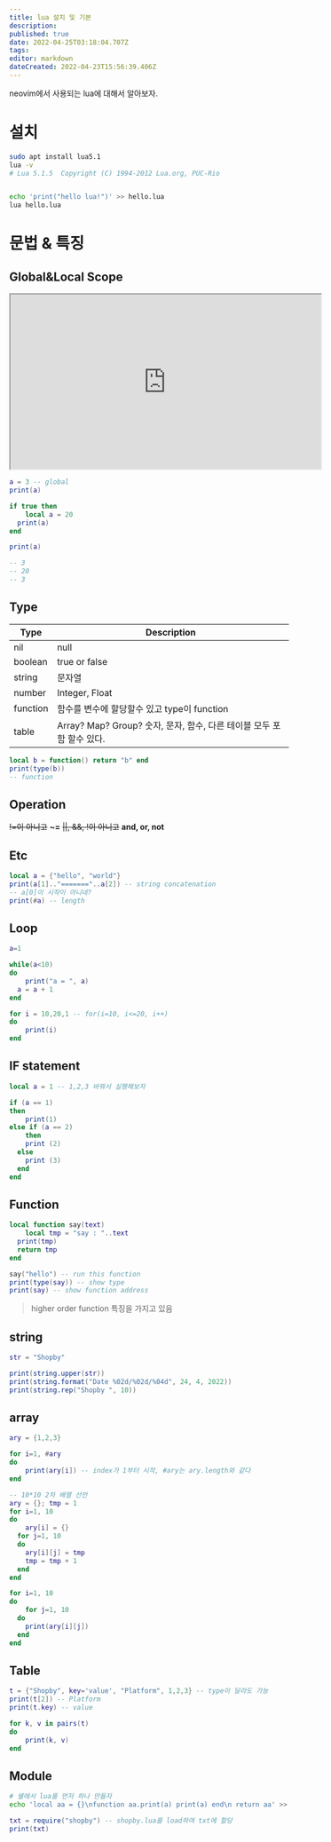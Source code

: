 ```yaml
---
title: lua 설치 및 기본
description: 
published: true
date: 2022-04-25T03:18:04.707Z
tags: 
editor: markdown
dateCreated: 2022-04-23T15:56:39.406Z
---
```


neovim에서 사용되는 lua에 대해서 알아보자.

# 설치
```bash
sudo apt install lua5.1
lua -v
# Lua 5.1.5  Copyright (C) 1994-2012 Lua.org, PUC-Rio


echo 'print("hello lua!")' >> hello.lua
lua hello.lua
```

# 문법 & 특징
## Global&Local Scope

<iframe width="560" height="315" src="https://www.youtube.com/embed/FW2X1CXrU1w" title="YouTube video player" frameborder="10" allow="accelerometer; autoplay; clipboard-write; encrypted-media;" allowfullscreen></iframe>

```lua
a = 3 -- global
print(a)

if true then
	local a = 20
  print(a)
end

print(a)

-- 3
-- 20
-- 3
```

## Type
|Type			|Description			|
|---			|---							|
|nil			|null							|
|boolean	|true or false		|
|string		|문자열						|
|number		|Integer, Float		|
|function	|함수를 변수에 할당할수 있고 type이 function|
|table		|Array? Map? Group? 숫자, 문자, 함수, 다른 테이블 모두 포함 할수 있다.			|


```lua
local b = function() return "b" end
print(type(b))
-- function
```

## Operation
~~!=이 아니고~~ **~=**
~~||, &&, !이 아니고~~ **and, or, not**

## Etc
```lua
local a = {"hello", "world"}
print(a[1].."======="..a[2]) -- string concatenation
-- a[0]이 시작이 아니네?
print(#a) -- length
```

## Loop
```lua
a=1

while(a<10)
do
	print("a = ", a)
  a = a + 1
end

for i = 10,20,1 -- for(i=10, i<=20, i++)
do
	print(i)
end

```

## IF statement 
```lua
local a = 1 -- 1,2,3 바꿔서 실행해보자

if (a == 1)
then
	print(1)
else if (a == 2)
	then
  	print (2)
  else
  	print (3)
  end
end

```

## Function
```lua
local function say(text)
	local tmp = "say : "..text
  print(tmp)
  return tmp
end

say("hello") -- run this function
print(type(say)) -- show type
print(say) -- show function address 
```
> higher order function 특징을 가지고 있음

## string
```lua
str = "Shopby"

print(string.upper(str))
print(string.format("Date %02d/%02d/%04d", 24, 4, 2022))
print(string.rep("Shopby ", 10))
```

## array
```lua
ary = {1,2,3}

for i=1, #ary
do
	print(ary[i]) -- index가 1부터 시작, #ary는 ary.length와 같다
end
```

```lua
-- 10*10 2차 배열 선언
ary = {}; tmp = 1
for i=1, 10 
do
	ary[i] = {}
  for j=1, 10
  do
  	ary[i][j] = tmp
    tmp = tmp + 1
  end
end

for i=1, 10
do
	for j=1, 10
  do
  	print(ary[i][j])
  end
end
```

## Table
```lua
t = {"Shopby", key='value', "Platform", 1,2,3} -- type이 달라도 가능
print(t[2]) -- Platform
print(t.key) -- value

for k, v in pairs(t) 
do 
	print(k, v) 
end
```

## Module
```bash
# 쉘에서 lua를 먼저 하나 만들자
echo 'local aa = {}\nfunction aa.print(a) print(a) end\n return aa' >> shopby.lua
```

```lua
txt = require("shopby") -- shopby.lua를 load하여 txt에 할당
print(txt)
```

